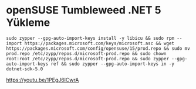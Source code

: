 # openSUSE Tumbleweed .NET 5 Yükleme
```
sudo zypper --gpg-auto-import-keys install -y libicu && sudo rpm --import https://packages.microsoft.com/keys/microsoft.asc && wget https://packages.microsoft.com/config/opensuse/15/prod.repo && sudo mv prod.repo /etc/zypp/repos.d/microsoft-prod.repo && sudo chown root:root /etc/zypp/repos.d/microsoft-prod.repo && sudo zypper --gpg-auto-import-keys ref && sudo zypper --gpg-auto-import-keys in -y dotnet-sdk-5.0 
```


https://youtu.be/1PEgJ6lCwrA
